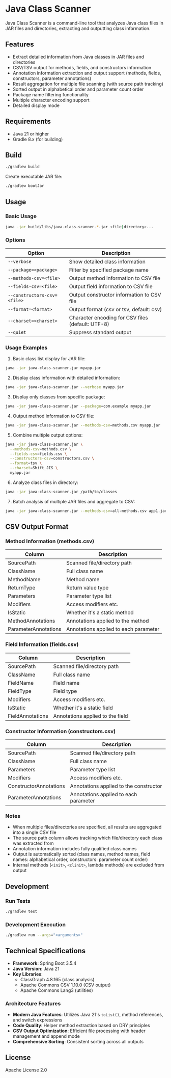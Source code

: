 # Java Class Scanner

Java Class Scanner is a command-line tool that analyzes Java class files in JAR files and directories, extracting and outputting class information.

## Features

- Extract detailed information from Java classes in JAR files and directories
- CSV/TSV output for methods, fields, and constructors information
- Annotation information extraction and output support (methods, fields, constructors, parameter annotations)
- Result aggregation for multiple file scanning (with source path tracking)
- Sorted output in alphabetical order and parameter count order
- Package name filtering functionality
- Multiple character encoding support
- Detailed display mode

## Requirements

- Java 21 or higher
- Gradle 8.x (for building)

## Build

```bash
./gradlew build
```

Create executable JAR file:
```bash
./gradlew bootJar
```

## Usage

### Basic Usage

```bash
java -jar build/libs/java-class-scanner-*.jar <file|directory>...
```

### Options

| Option | Description |
|--------|-------------|
| `--verbose` | Show detailed class information |
| `--package=<package>` | Filter by specified package name |
| `--methods-csv=<file>` | Output method information to CSV file |
| `--fields-csv=<file>` | Output field information to CSV file |
| `--constructors-csv=<file>` | Output constructor information to CSV file |
| `--format=<format>` | Output format (csv or tsv, default: csv) |
| `--charset=<charset>` | Character encoding for CSV files (default: UTF-8) |
| `--quiet` | Suppress standard output |

### Usage Examples

1. Basic class list display for JAR file:
```bash
java -jar java-class-scanner.jar myapp.jar
```

2. Display class information with detailed information:
```bash
java -jar java-class-scanner.jar --verbose myapp.jar
```

3. Display only classes from specific package:
```bash
java -jar java-class-scanner.jar --package=com.example myapp.jar
```

4. Output method information to CSV file:
```bash
java -jar java-class-scanner.jar --methods-csv=methods.csv myapp.jar
```

5. Combine multiple output options:
```bash
java -jar java-class-scanner.jar \
  --methods-csv=methods.csv \
  --fields-csv=fields.csv \
  --constructors-csv=constructors.csv \
  --format=tsv \
  --charset=Shift_JIS \
  myapp.jar
```

6. Analyze class files in directory:
```bash
java -jar java-class-scanner.jar /path/to/classes
```

7. Batch analysis of multiple JAR files and aggregate to CSV:
```bash
java -jar java-class-scanner.jar --methods-csv=all-methods.csv app1.jar app2.jar lib.jar
```

## CSV Output Format

### Method Information (methods.csv)
| Column | Description |
|--------|-------------|
| SourcePath | Scanned file/directory path |
| ClassName | Full class name |
| MethodName | Method name |
| ReturnType | Return value type |
| Parameters | Parameter type list |
| Modifiers | Access modifiers etc. |
| IsStatic | Whether it's a static method |
| MethodAnnotations | Annotations applied to the method |
| ParameterAnnotations | Annotations applied to each parameter |

### Field Information (fields.csv)
| Column | Description |
|--------|-------------|
| SourcePath | Scanned file/directory path |
| ClassName | Full class name |
| FieldName | Field name |
| FieldType | Field type |
| Modifiers | Access modifiers etc. |
| IsStatic | Whether it's a static field |
| FieldAnnotations | Annotations applied to the field |

### Constructor Information (constructors.csv)
| Column | Description |
|--------|-------------|
| SourcePath | Scanned file/directory path |
| ClassName | Full class name |
| Parameters | Parameter type list |
| Modifiers | Access modifiers etc. |
| ConstructorAnnotations | Annotations applied to the constructor |
| ParameterAnnotations | Annotations applied to each parameter |

### Notes
- When multiple files/directories are specified, all results are aggregated into a single CSV file
- The source path column allows tracking which file/directory each class was extracted from
- Annotation information includes fully qualified class names
- Output is automatically sorted (class names, method names, field names: alphabetical order, constructors: parameter count order)
- Internal methods (`<init>`, `<clinit>`, lambda methods) are excluded from output

## Development

### Run Tests
```bash
./gradlew test
```

### Development Execution
```bash
./gradlew run --args="<arguments>"
```

## Technical Specifications

- **Framework**: Spring Boot 3.5.4
- **Java Version**: Java 21
- **Key Libraries**:
  - ClassGraph 4.8.165 (class analysis)
  - Apache Commons CSV 1.10.0 (CSV output)
  - Apache Commons Lang3 (utilities)

### Architecture Features
- **Modern Java Features**: Utilizes Java 21's `toList()`, method references, and switch expressions
- **Code Quality**: Helper method extraction based on DRY principles
- **CSV Output Optimization**: Efficient file processing with header management and append mode
- **Comprehensive Sorting**: Consistent sorting across all outputs

## License

Apache License 2.0